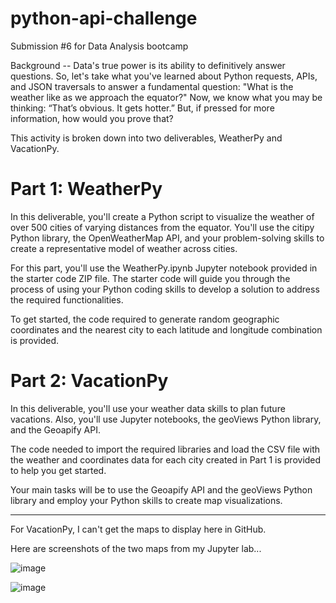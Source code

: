 # python-api-challenge
Submission #6 for Data Analysis bootcamp

Background -- Data's true power is its ability to definitively answer questions. So, let's take what you've learned about Python requests, APIs, and JSON traversals to answer a fundamental question: "What is the weather like as we approach the equator?"  Now, we know what you may be thinking: “That’s obvious. It gets hotter.” But, if pressed for more information, how would you prove that?

This activity is broken down into two deliverables, WeatherPy and VacationPy.

# Part 1: WeatherPy

In this deliverable, you'll create a Python script to visualize the weather of over 500 cities of varying distances from the equator. You'll use the citipy Python library, the OpenWeatherMap API, and your problem-solving skills to create a representative model of weather across cities.

For this part, you'll use the WeatherPy.ipynb Jupyter notebook provided in the starter code ZIP file. The starter code will guide you through the process of using your Python coding skills to develop a solution to address the required functionalities.

To get started, the code required to generate random geographic coordinates and the nearest city to each latitude and longitude combination is provided.
 
# Part 2: VacationPy

In this deliverable, you'll use your weather data skills to plan future vacations. Also, you'll use Jupyter notebooks, the geoViews Python library, and the Geoapify API.

The code needed to import the required libraries and load the CSV file with the weather and coordinates data for each city created in Part 1 is provided to help you get started.

Your main tasks will be to use the Geoapify API and the geoViews Python library and employ your Python skills to create map visualizations.

------------------------------------------------------

For VacationPy, I can't get the maps to display here in GitHub.

Here are screenshots of the two maps from my Jupyter lab...

![image](https://github.com/mark-helotie/python-api-challenge/assets/43053988/1beca370-316f-404e-954f-b8279038da6b)

![image](https://github.com/mark-helotie/python-api-challenge/assets/43053988/281b4c9f-bc2f-43ce-965c-f38a4630f2ec)


